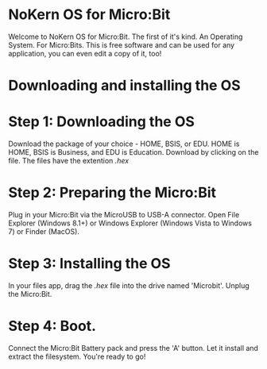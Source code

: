 # NoKern OS for Micro:Bit
Welcome to NoKern OS for Micro:Bit.
The first of it's kind. An Operating System. For Micro:Bits.
This is free software and can be used for any application, you can even edit a copy of it, too!
# Downloading and installing the OS
# Step 1: Downloading the OS
  Download the package of your choice - HOME, BSIS, or EDU.
  HOME is HOME, BSIS is Business, and EDU is Education.
  Download by clicking on the file.
  The files have the extention *.hex*
# Step 2: Preparing the Micro:Bit
  Plug in your Micro:Bit via the MicroUSB to USB-A connector.
  Open File Explorer (Windows 8.1+) or Windows Explorer (Windows Vista to Windows 7) or Finder (MacOS).
# Step 3: Installing the OS
  In your files app, drag the *.hex* file into the drive named 'Microbit'.
  Unplug the Micro:Bit.
# Step 4: Boot.
  Connect the Micro:Bit Battery pack and press the 'A' button.
  Let it install and extract the filesystem.
  You're ready to go!
